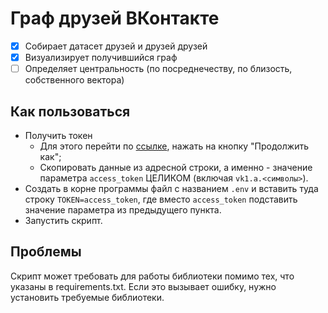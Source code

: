 # Граф друзей ВКонтакте
- [x] Собирает датасет друзей и друзей друзей
- [x] Визуализирует получившийся граф
- [ ] Определяет центральность (по посреднечеству, по близость, собственного вектора)
## Как пользоваться
- Получить токен
	- Для этого перейти по [ссылке](https://oauth.vk.com/authorize?client_id=6478436&display=page&redirect_uri=https://oauth.vk.com/blank.html&scope=friends&response_type=token&v=5.95), нажать на кнопку "Продолжить как";
	- Скопировать данные из адресной строки, а именно - значение параметра `access_token` ЦЕЛИКОМ (включая `vk1.a.<символы>`).
- Создать в корне программы файл с названием `.env` и вставить туда строку `TOKEN=access_token`, где вместо `access_token` подставить значение параметра из предыдущего пункта.
- Запустить скрипт.
## Проблемы
Скрипт может требовать для работы библиотеки помимо тех, что указаны в requirements.txt. Если это вызывает ошибку, нужно установить требуемые библиотеки.